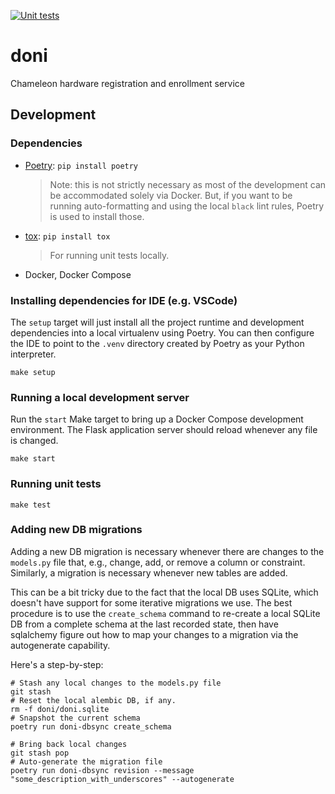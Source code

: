 [![Unit tests](https://github.com/ChameleonCloud/doni/actions/workflows/test.yml/badge.svg)](https://github.com/ChameleonCloud/doni/actions/workflows/test.yml)

# doni

Chameleon hardware registration and enrollment service

## Development

### Dependencies

- [Poetry](https://getpoetry.org): `pip install poetry`
  > Note: this is not strictly necessary as most of the development can
  > be accommodated solely via Docker. But, if you want to be running
  > auto-formatting and using the local `black` lint rules, Poetry is
  > used to install those.
- [tox](https://tox.readthedocs.io/en/latest/): `pip install tox`
  > For running unit tests locally.
- Docker, Docker Compose

### Installing dependencies for IDE (e.g. VSCode)

The `setup` target will just install all the project runtime and development
dependencies into a local virtualenv using Poetry. You can then configure the
IDE to point to the `.venv` directory created by Poetry as your Python
interpreter.

```shell
make setup
```

### Running a local development server

Run the `start` Make target to bring up a Docker Compose development
environment. The Flask application server should reload whenever any file is
changed.

```shell
make start
```

### Running unit tests

```shell
make test
```

### Adding new DB migrations

Adding a new DB migration is necessary whenever there are changes to the
`models.py` file that, e.g., change, add, or remove a column or constraint.
Similarly, a migration is necessary whenever new tables are added.

This can be a bit tricky due to the fact that the local DB uses SQLite, which
doesn't have support for some iterative migrations we use. The best procedure
is to use the `create_schema` command to re-create a local SQLite DB from a
complete schema at the last recorded state, then have sqlalchemy figure out how
to map your changes to a migration via the autogenerate capability.

Here's a step-by-step:

```shell
# Stash any local changes to the models.py file
git stash
# Reset the local alembic DB, if any.
rm -f doni/doni.sqlite
# Snapshot the current schema
poetry run doni-dbsync create_schema

# Bring back local changes
git stash pop
# Auto-generate the migration file
poetry run doni-dbsync revision --message "some_description_with_underscores" --autogenerate
```
